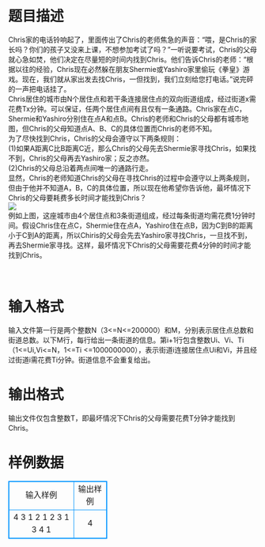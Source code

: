 # 

 
 # 题目描述 
Chris家的电话铃响起了，里面传出了Chris的老师焦急的声音：“喂，是Chris的家长吗？你们的孩子又没来上课，不想参加考试了吗？”一听说要考试，Chris的父母就心急如焚，他们决定在尽量短的时间内找到Chris。他们告诉Chris的老师：“根据以往的经验，Chris现在必然躲在朋友Shermie或Yashiro家里偷玩《拳皇》游戏。现在，我们就从家出发去找Chris，一但找到，我们立刻给您打电话。”说完砰的一声把电话挂了。<BR>Chris居住的城市由N个居住点和若干条连接居住点的双向街道组成，经过街道x需花费Tx分钟。可以保证，任两个居住点间有且仅有一条通路。Chris家在点C，Shermie和Yashiro分别住在点A和点B。Chris的老师和Chris的父母都有城市地图，但Chris的父母知道点A、B、C的具体位置而Chris的老师不知。<BR>为了尽快找到Chris，Chris的父母会遵守以下两条规则：<BR>(1)如果A距离C比B距离C近，那么Chris的父母先去Shermie家寻找Chris，如果找不到，Chris的父母再去Yashiro家；反之亦然。<BR>(2)Chris的父母总沿着两点间唯一的通路行走。<BR>显然，Chris的老师知道Chris的父母在寻找Chris的过程中会遵守以上两条规则，但由于他并不知道A，B，C的具体位置，所以现在他希望你告诉他，最坏情况下Chris的父母要耗费多长时间才能找到Chris？<BR><img src="/source/joyoi/tyvj-1514/img/aHR0cDovL3d3dy5qb3lvaS5jbi9wcm9ibGVtL3R5dmotMTUxNC9odHRwOi8vd3d3LnR5dmouY246ODA4MC9Qcm9ibGVtSW1nLzE1MTQuanBn.jpg" border=0 align=middle><BR>例如上图，这座城市由4个居住点和3条街道组成，经过每条街道均需花费1分钟时间。假设Chris住在点C，Shermie住在点A，Yashiro住在点B，因为C到B的距离小于C到A的距离，所以Chiris的父母会先去Yashiro家寻找Chris，一旦找不到，再去Shermie家寻找。这样，最坏情况下Chris的父母需要花费4分钟的时间才能找到Chris。<BR><BR><BR> 

 
 # 输入格式 
输入文件第一行是两个整数N（3&lt;=N&lt;=200000）和M，分别表示居住点总数和街道总数。以下M行，每行给出一条街道的信息。第i+1行包含整数Ui、Vi、Ti（1&lt;=Ui,Vi&lt;=N，1&lt;=Ti&nbsp;&lt;=1000000000），表示街道i连接居住点Ui和Vi，并且经过街道i需花费Ti分钟。街道信息不会重复给出。<BR> 

 
 # 输出格式 
输出文件仅包含整数T，即最坏情况下Chris的父母需要花费T分钟才能找到Chris。<BR> 
# 样例数据
<style>
        table,table tr th, table tr td { border:1px solid #0094ff; }
        table { width: 200px; min-height: 25px; line-height: 25px; text-align: center; border-collapse: collapse;}   
    </style>
<table>
	<tr>
		<td>输入样例</td>
		<td>输出样例</td>
	</tr>
<tr><td>4 3
1 2 1
2 3 1
3 4 1
</td><td>4</td></tr></table>
